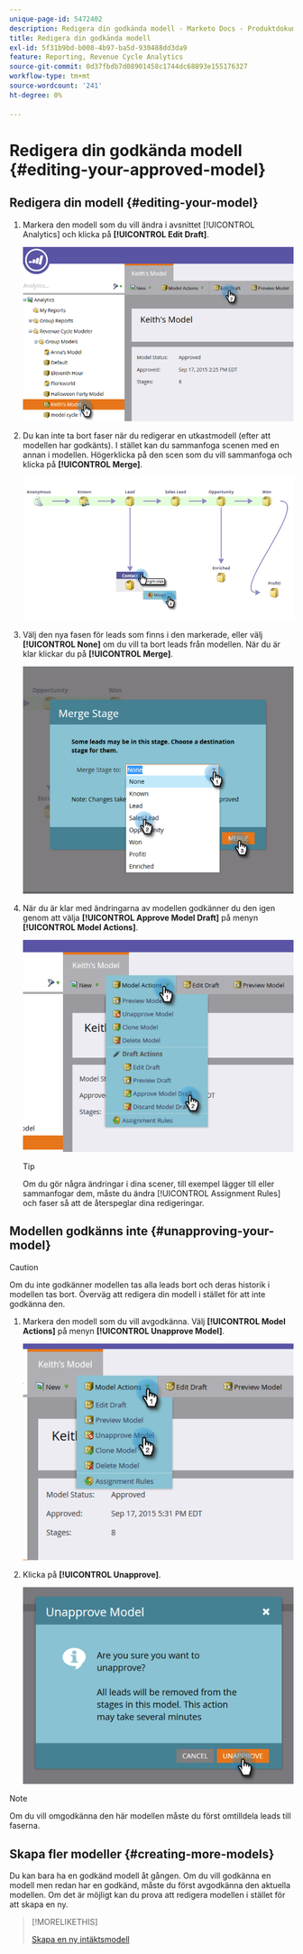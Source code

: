 ```yaml
---
unique-page-id: 5472402
description: Redigera din godkända modell - Marketo Docs - Produktdokumentation
title: Redigera din godkända modell
exl-id: 5f31b9bd-b008-4b97-ba5d-930488dd3da9
feature: Reporting, Revenue Cycle Analytics
source-git-commit: 0d37fbdb7d08901458c1744dc68893e155176327
workflow-type: tm+mt
source-wordcount: '241'
ht-degree: 0%

---
```


# Redigera din godkända modell {#editing-your-approved-model}

## Redigera din modell {#editing-your-model}

1. Markera den modell som du vill ändra i avsnittet [!UICONTROL Analytics] och klicka på **[!UICONTROL Edit Draft]**.

   ![](assets/one.png)

1. Du kan inte ta bort faser när du redigerar en utkastmodell (efter att modellen har godkänts). I stället kan du sammanfoga scenen med en annan i modellen. Högerklicka på den scen som du vill sammanfoga och klicka på **[!UICONTROL Merge]**.

   ![](assets/two.png)

1. Välj den nya fasen för leads som finns i den markerade, eller välj **[!UICONTROL None]** om du vill ta bort leads från modellen. När du är klar klickar du på **[!UICONTROL Merge]**.

   ![](assets/three.png)

1. När du är klar med ändringarna av modellen godkänner du den igen genom att välja **[!UICONTROL Approve Model Draft]** på menyn **[!UICONTROL Model Actions]**.

   ![](assets/four.png)

   >[!TIP]
   >
   >Om du gör några ändringar i dina scener, till exempel lägger till eller sammanfogar dem, måste du ändra [!UICONTROL Assignment Rules] och faser så att de återspeglar dina redigeringar.

## Modellen godkänns inte {#unapproving-your-model}

>[!CAUTION]
>
>Om du inte godkänner modellen tas alla leads bort och deras historik i modellen tas bort. Överväg att redigera din modell i stället för att inte godkänna den.

1. Markera den modell som du vill avgodkänna. Välj **[!UICONTROL Model Actions]** på menyn **[!UICONTROL Unapprove Model]**.

   ![](assets/five.png)

1. Klicka på **[!UICONTROL Unapprove]**.

   ![](assets/six.png)

>[!NOTE]
>
>Om du vill omgodkänna den här modellen måste du först omtilldela leads till faserna.

## Skapa fler modeller {#creating-more-models}

Du kan bara ha en godkänd modell åt gången. Om du vill godkänna en modell men redan har en godkänd, måste du först avgodkänna den aktuella modellen. Om det är möjligt kan du prova att redigera modellen i stället för att skapa en ny.

>[!MORELIKETHIS]
>
>[Skapa en ny intäktsmodell](/help/marketo/product-docs/reporting/revenue-cycle-analytics/revenue-cycle-models/create-a-new-revenue-model.md)
